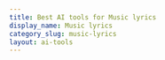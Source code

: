 ```yaml
---
title: Best AI tools for Music lyrics
display_name: Music lyrics
category_slug: music-lyrics
layout: ai-tools
---
```


